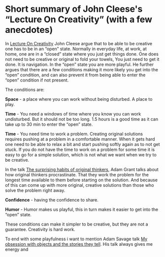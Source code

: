 # Short summary of John Cleese's “Lecture On Creativity” (with a few anecdotes)
 
In [Lecture On Creativity][0] John Cleese argue that to be able to be creative one has to be in an “open” state. Normally in everyday life, at work, at home, one are in a “closed” state where you just get things done. One does not need to be creative or original to fold your towels, You just need to get it done. It is navigation. In the “open” state you are more playful. 
He further argues that there are a few conditions making it more likely you get into the “open” condition, and can also prevent it from being able to enter the “open” condition if not present. 

The conditions are:

**Space** - a place where you can work without being disturbed. A place to play.

**Time** - You need a windows of time where you know you can work undisturbed. But it should not be too long. 1.5 hours is a good time as it can take up to 30 min to enter the “open” state.

**Time** - You need time to work a problem. Creating original solutions requires pushing at a problem in a comfortable manner. When it gets hard one need to be able to relax a bit and start pushing softly again as to not get stuck. If you do not have the time to work on a problem for some time it is easy to go for a simple solution, which is not what we want when we try to be creative.

In the talk [The surprising habits of original thinkers][1], Adam Grant talks about how original thinkers procrastinate. That they work the problem for the longest time available to them before starting on the solution. And because of this can come up with more original, creative solutions than those who solve the problem right away.

**Confidence** - having the confidence to share. 

**Humor** - Humor makes us playful, this in turn makes it easier to get into the “open” state.

These conditions can make it simpler to be creative, but they are not a guarantee. Creativity is hard work.

To end with some playfulness i want to mention Adam Savage talk [My obsession with objects and the stories they tell][3]. His talk always gives me energy and 

[0]:https://genius.com/John-cleese-lecture-on-creativity-annotated
[1]:https://www.ted.com/talks/adam_grant_the_surprising_habits_of_original_thinkers?language=en
[3]:https://www.ted.com/talks/adam_savage_s_obsessions?language=en
